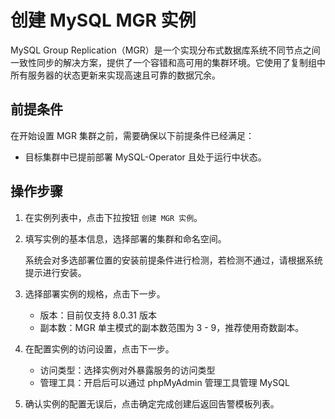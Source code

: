 # 创建 MySQL MGR 实例

MySQL Group Replication（MGR）是一个实现分布式数据库系统不同节点之间一致性同步的解决方案，提供了一个容错和高可用的集群环境。它使用了复制组中所有服务器的状态更新来实现高速且可靠的数据冗余。

## 前提条件

在开始设置 MGR 集群之前，需要确保以下前提条件已经满足：

- 目标集群中已提前部署 MySQL-Operator 且处于运行中状态。

## 操作步骤

1. 在实例列表中，点击下拉按钮 `创建 MGR 实例`。

2. 填写实例的基本信息，选择部署的集群和命名空间。

    系统会对多选部署位置的安装前提条件进行检测，若检测不通过，请根据系统提示进行安装。

3. 选择部署实例的规格，点击下一步。

    - 版本：目前仅支持 8.0.31 版本
    - 副本数：MGR 单主模式的副本数范围为 3 - 9，推荐使用奇数副本。

4. 在配置实例的访问设置，点击下一步。

    - 访问类型：选择实例对外暴露服务的访问类型
    - 管理工具：开启后可以通过 phpMyAdmin 管理工具管理 MySQL

5. 确认实例的配置无误后，点击确定完成创建后返回告警模板列表。
